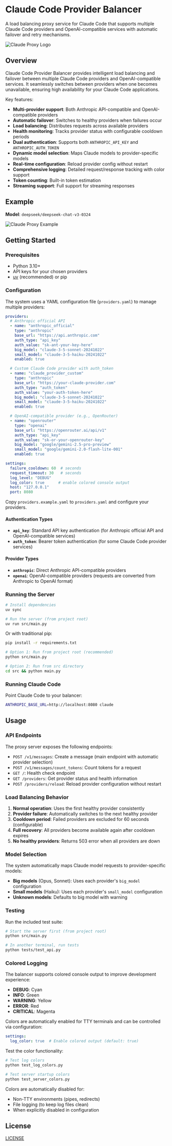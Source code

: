 # Claude Code Provider Balancer

A load balancing proxy service for Claude Code that supports multiple Claude Code providers and OpenAI-compatible services with automatic failover and retry mechanisms.

![Claude Proxy Logo](docs/cover.png)

## Overview

Claude Code Provider Balancer provides intelligent load balancing and failover between multiple Claude Code providers and OpenAI-compatible services. It seamlessly switches between providers when one becomes unavailable, ensuring high availability for your Claude Code applications.

Key features:

- **Multi-provider support**: Both Anthropic API-compatible and OpenAI-compatible providers
- **Automatic failover**: Switches to healthy providers when failures occur
- **Load balancing**: Distributes requests across available providers
- **Health monitoring**: Tracks provider status with configurable cooldown periods
- **Dual authentication**: Supports both `ANTHROPIC_API_KEY` and `ANTHROPIC_AUTH_TOKEN`
- **Dynamic model selection**: Maps Claude models to provider-specific models
- **Real-time configuration**: Reload provider config without restart
- **Comprehensive logging**: Detailed request/response tracking with color support
- **Token counting**: Built-in token estimation
- **Streaming support**: Full support for streaming responses

## Example

**Model**: `deepseek/deepseek-chat-v3-0324`

![Claude Proxy Example](docs/example.png)

## Getting Started

### Prerequisites

- Python 3.10+
- API keys for your chosen providers
- [uv](https://github.com/astral-sh/uv) (recommended) or pip

### Configuration

The system uses a YAML configuration file (`providers.yaml`) to manage multiple providers:

```yaml
providers:
  # Anthropic official API
  - name: "anthropic_official"
    type: "anthropic"
    base_url: "https://api.anthropic.com"
    auth_type: "api_key"
    auth_value: "sk-ant-your-key-here"
    big_model: "claude-3-5-sonnet-20241022"
    small_model: "claude-3-5-haiku-20241022"
    enabled: true

  # Custom Claude Code provider with auth_token
  - name: "claude_provider_custom"
    type: "anthropic"
    base_url: "https://your-claude-provider.com"
    auth_type: "auth_token"
    auth_value: "your-auth-token-here"
    big_model: "claude-3-5-sonnet-20241022"
    small_model: "claude-3-5-haiku-20241022"
    enabled: true

  # OpenAI-compatible provider (e.g., OpenRouter)
  - name: "openrouter"
    type: "openai"
    base_url: "https://openrouter.ai/api/v1"
    auth_type: "api_key"
    auth_value: "sk-or-your-openrouter-key"
    big_model: "google/gemini-2.5-pro-preview"
    small_model: "google/gemini-2.0-flash-lite-001"
    enabled: true

settings:
  failure_cooldown: 60  # seconds
  request_timeout: 30   # seconds
  log_level: "DEBUG"
  log_color: true      # enable colored console output
  host: "127.0.0.1"
  port: 8080
```

Copy `providers.example.yaml` to `providers.yaml` and configure your providers.

#### Authentication Types

- **`api_key`**: Standard API key authentication (for Anthropic official API and OpenAI-compatible services)
- **`auth_token`**: Bearer token authentication (for some Claude Code provider services)

#### Provider Types

- **`anthropic`**: Direct Anthropic API-compatible providers
- **`openai`**: OpenAI-compatible providers (requests are converted from Anthropic to OpenAI format)

### Running the Server

```bash
# Install dependencies
uv sync

# Run the server (from project root)
uv run src/main.py
```

Or with traditional pip:

```bash
pip install -r requirements.txt

# Option 1: Run from project root (recommended)
python src/main.py

# Option 2: Run from src directory
cd src && python main.py
```

### Running Claude Code

Point Claude Code to your balancer:

```bash
ANTHROPIC_BASE_URL=http://localhost:8080 claude
```

## Usage

### API Endpoints

The proxy server exposes the following endpoints:

- `POST /v1/messages`: Create a message (main endpoint with automatic provider selection)
- `POST /v1/messages/count_tokens`: Count tokens for a request
- `GET /`: Health check endpoint
- `GET /providers`: Get provider status and health information
- `POST /providers/reload`: Reload provider configuration without restart

### Load Balancing Behavior

1. **Normal operation**: Uses the first healthy provider consistently
2. **Provider failure**: Automatically switches to the next healthy provider
3. **Cooldown period**: Failed providers are excluded for 60 seconds (configurable)
4. **Full recovery**: All providers become available again after cooldown expires
5. **No healthy providers**: Returns 503 error when all providers are down

### Model Selection

The system automatically maps Claude model requests to provider-specific models:

- **Big models** (Opus, Sonnet): Uses each provider's `big_model` configuration
- **Small models** (Haiku): Uses each provider's `small_model` configuration
- **Unknown models**: Defaults to big model with warning

### Testing

Run the included test suite:

```bash
# Start the server first (from project root)
python src/main.py

# In another terminal, run tests
python tests/test_api.py
```

### Colored Logging

The balancer supports colored console output to improve development experience:

- **DEBUG**: Cyan
- **INFO**: Green  
- **WARNING**: Yellow
- **ERROR**: Red
- **CRITICAL**: Magenta

Colors are automatically enabled for TTY terminals and can be controlled via configuration:

```yaml
settings:
  log_color: true  # Enable colored output (default: true)
```

Test the color functionality:

```bash
# Test log colors
python test_log_colors.py

# Test server startup colors
python test_server_colors.py
```

Colors are automatically disabled for:
- Non-TTY environments (pipes, redirects)
- File logging (to keep log files clean)
- When explicitly disabled in configuration

## License

[LICENSE](./LICENSE)
